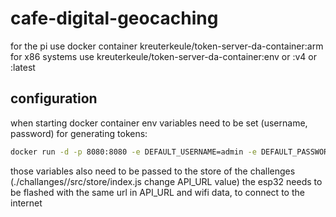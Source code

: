 # cafe-digital-geocaching

for the pi use docker container kreuterkeule/token-server-da-container:arm
for x86 systems use kreuterkeule/token-server-da-container:env or :v4 or :latest

## configuration
when starting docker container env variables need to be set (username, password) for generating tokens:

```sh
docker run -d -p 8080:8080 -e DEFAULT_USERNAME=admin -e DEFAULT_PASSWORD=1234 kreuterkeule/token-server-da-container:env --name token-server
```

those variables also need to be passed to the store of the challenges (./challanges/<challange-name>/src/store/index.js   change API_URL value)
the esp32 needs to be flashed with the same url in API_URL and wifi data, to connect to the internet
